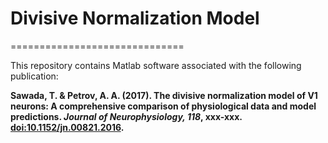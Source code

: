 # Divisive Normalization Model
==============================

This repository contains Matlab software associated with the following publication:

**Sawada, T. & Petrov, A. A. (2017). The divisive normalization model of V1 neurons: A comprehensive comparison of physiological data and model predictions. _Journal of Neurophysiology, 118_, xxx-xxx. [doi:10.1152/jn.00821.2016](https://doi.org/10.1152/jn.00821.2016).**

